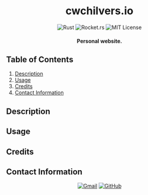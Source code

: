 <h1 align="center">
  cwchilvers.io
</h1>

<p align="center">
    <img src="https://img.shields.io/badge/Rust-000000.svg?style=for-the-badge&logo=Rust&logoColor=white" alt="Rust">
    <img src="https://img.shields.io/badge/rocket.rs-8A2BE2?style=for-the-badge&color=rgb(219%2C%2066%2C%2073)" alt="Rocket.rs">
    <img src="https://img.shields.io/badge/License-MIT-blue.svg?style=for-the-badge" alt="MIT License">
</p>

<h4 align="center">Personal website.</h4>

## Table of Contents
1. [Description](#description)
2. [Usage](#usage)
3. [Credits](#credits)
4. [Contact Information](#contact-information)

## Description

## Usage

## Credits

## Contact Information
<p align="center">
    <a href="mailto:cwchilvers@gmail.com"><img src="https://img.shields.io/badge/Gmail-D14836?style=for-the-badge&logo=gmail&logoColor=white" alt="Gmail"></a>
    <a href="https://github.com/cwchilvers"><img src="https://img.shields.io/badge/GitHub-181717.svg?style=for-the-badge&logo=GitHub&logoColor=white" alt="GitHub"></a>
</p>
